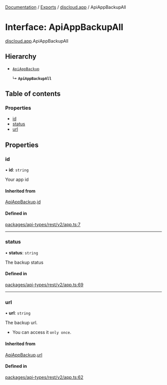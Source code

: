[Documentation](../README.md) / [Exports](../modules.md) / [discloud.app](../modules/discloud_app.md) / ApiAppBackupAll

# Interface: ApiAppBackupAll

[discloud.app](../modules/discloud_app.md).ApiAppBackupAll

## Hierarchy

- [`ApiAppBackup`](discloud_app.ApiAppBackup.md)

  ↳ **`ApiAppBackupAll`**

## Table of contents

### Properties

- [id](discloud_app.ApiAppBackupAll.md#id)
- [status](discloud_app.ApiAppBackupAll.md#status)
- [url](discloud_app.ApiAppBackupAll.md#url)

## Properties

### id

• **id**: `string`

Your app id

#### Inherited from

[ApiAppBackup](discloud_app.ApiAppBackup.md).[id](discloud_app.ApiAppBackup.md#id)

#### Defined in

[packages/api-types/rest/v2/app.ts:7](https://github.com/discloud/discloud.app/blob/a945852/packages/api-types/rest/v2/app.ts#L7)

___

### status

• **status**: `string`

The backup status

#### Defined in

[packages/api-types/rest/v2/app.ts:69](https://github.com/discloud/discloud.app/blob/a945852/packages/api-types/rest/v2/app.ts#L69)

___

### url

• **url**: `string`

The backup url.
- You can access it `only once`.

#### Inherited from

[ApiAppBackup](discloud_app.ApiAppBackup.md).[url](discloud_app.ApiAppBackup.md#url)

#### Defined in

[packages/api-types/rest/v2/app.ts:62](https://github.com/discloud/discloud.app/blob/a945852/packages/api-types/rest/v2/app.ts#L62)
